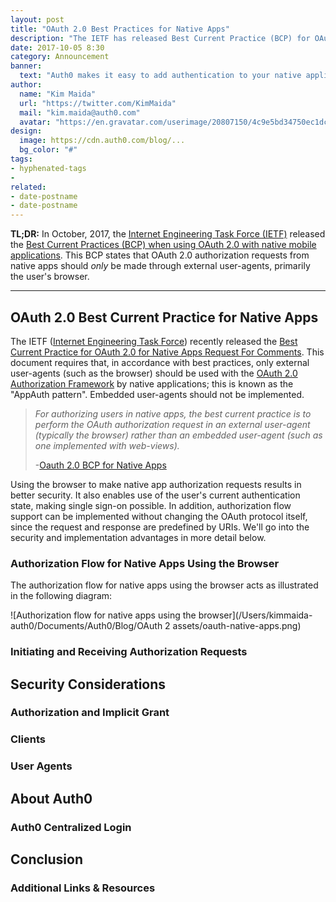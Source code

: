 ```yaml
---
layout: post
title: "OAuth 2.0 Best Practices for Native Apps"
description: "The IETF has released Best Current Practice (BCP) for OAuth 2.0 in native apps. Learn about it now."
date: 2017-10-05 8:30
category: Announcement
banner:
  text: "Auth0 makes it easy to add authentication to your native application."
author:
  name: "Kim Maida"
  url: "https://twitter.com/KimMaida"
  mail: "kim.maida@auth0.com"
  avatar: "https://en.gravatar.com/userimage/20807150/4c9e5bd34750ec1dcedd71cb40b4a9ba.png"
design:
  image: https://cdn.auth0.com/blog/...
  bg_color: "#"
tags:
- hyphenated-tags
- 
related:
- date-postname
- date-postname
---
```


**TL;DR:** In October, 2017, the [Internet Engineering Task Force (IETF)](https://www.ietf.org/) released the [Best Current Practices (BCP) when using OAuth 2.0 with native mobile applications](https://www.rfc-editor.org/rfc/rfc8252.txt). This BCP states that OAuth 2.0 authorization requests from native apps should _only_ be made through external user-agents, primarily the user's browser.

---

## OAuth 2.0 Best Current Practice for Native Apps

The IETF ([Internet Engineering Task Force](https://www.ietf.org/)) recently released the [Best Current Practice for OAuth 2.0 for Native Apps Request For Comments](https://www.rfc-editor.org/rfc/rfc8252.txt). This document requires that, in accordance with best practices, only external user-agents (such as the browser) should be used with the [OAuth 2.0 Authorization Framework](https://tools.ietf.org/html/rfc6749) by native applications; this is known as the "AppAuth pattern". Embedded user-agents should not be implemented.

> _For authorizing users in native apps, the best current practice is to perform the OAuth authorization request in an external user-agent (typically the browser) rather than an embedded user-agent (such as one implemented with web-views)._
>
> -[Oauth 2.0 BCP for Native Apps](https://www.rfc-editor.org/rfc/rfc8252.txt)

Using the browser to make native app authorization requests results in better security. It also enables use of the user's current authentication state, making single sign-on possible. In addition, authorization flow support can be implemented without changing the OAuth protocol itself, since the request and response are predefined by URIs. We'll go into the security and implementation advantages in more detail below.

### Authorization Flow for Native Apps Using the Browser

The authorization flow for native apps using the browser acts as illustrated in the following diagram:

![Authorization flow for native apps using the browser](/Users/kimmaida-auth0/Documents/Auth0/Blog/OAuth 2 assets/oauth-native-apps.png)

### Initiating and Receiving Authorization Requests

## Security Considerations

### Authorization and Implicit Grant

### Clients

### User Agents

## About Auth0

### Auth0 Centralized Login

## Conclusion

### Additional Links & Resources